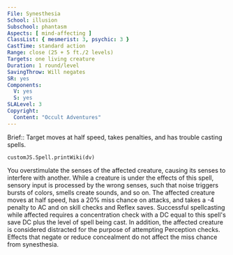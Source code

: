 ```yaml
---
File: Synesthesia
School: illusion
Subschool: phantasm
Aspects: [ mind-affecting ]
ClassList: { mesmerist: 3, psychic: 3 }
CastTime: standard action
Range: close (25 + 5 ft./2 levels)
Targets: one living creature
Duration: 1 round/level
SavingThrow: Will negates
SR: yes
Components:
  V: yes
  S: yes
SLALevel: 3
Copyright:
  Content: "Occult Adventures"
---
```

Brief:: Target moves at half speed, takes penalties, and has trouble casting spells.

```dataviewjs
customJS.Spell.printWiki(dv)
```

You overstimulate the senses of the affected creature, causing its senses to interfere with another. While a creature is under the effects of this spell, sensory input is processed by the wrong  senses, such that noise triggers bursts of colors, smells create sounds, and so on. The affected creature moves at half speed, has a 20% miss chance on attacks, and takes a -4 penalty to AC and on skill checks and Reflex saves. Successful spellcasting while affected requires a concentration check with a DC equal to this spell's save DC plus the level of spell being cast.  In addition, the affected creature is considered distracted for the purpose of attempting Perception checks. Effects that negate or reduce concealment do not affect the miss chance from synesthesia.
